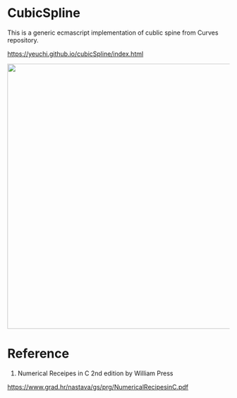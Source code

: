 # CubicSpline

This is a generic ecmascript implementation of cublic spine from Curves repository.

https://yeuchi.github.io/cubicSpline/index.html

<img width="600" src="https://github.com/user-attachments/assets/0f78c492-26ab-4475-930f-afbcd4c876e9"/>

# Reference

1. Numerical Receipes in C 2nd edition by William Press
   
https://www.grad.hr/nastava/gs/prg/NumericalRecipesinC.pdf

